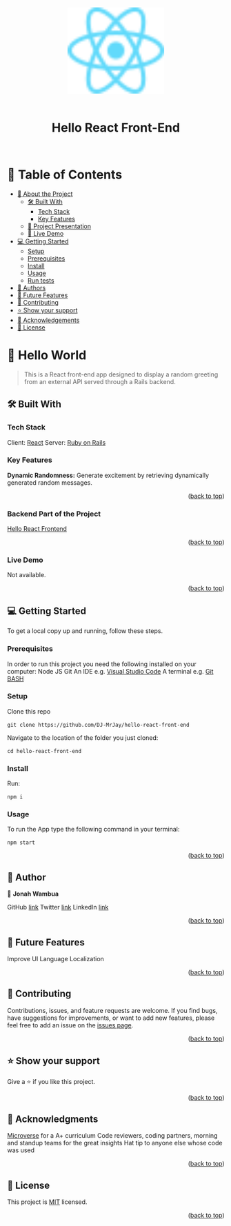 <div align="center">
  <img src="./React-icon.svg" alt="logo" width="auto"  height="200" style="margin: 20px 0;" />
  <h1>Hello React Front-End</h1>
  <br>
</div>

<a name="readme-top"></a>

# 📗 Table of Contents

- [📖 About the Project](#about-project)
  - [🛠 Built With](#built-with)
    - [Tech Stack](#tech-stack)
    - [Key Features](#key-features)
  - [🔭 Project Presentation](#project-presentation)
  - [🚀 Live Demo](#live-demo)
- [💻 Getting Started](#getting-started)
  - [Setup](#setup)
  - [Prerequisites](#prerequisites)
  - [Install](#install)
  - [Usage](#usage)
  - [Run tests](#run-tests)
- [👥 Authors](#authors)
- [🔭 Future Features](#future-features)
- [🤝 Contributing](#contributing)
- [⭐️ Show your support](#support)
- [🙏 Acknowledgements](#acknowledgements)
- [📝 License](#license)

# 📖 Hello World <a name="about-project"></a>

> This is a React front-end app designed to display a random greeting from an external API served through a Rails backend.

## 🛠 Built With <a name="built-with"></a>

### Tech Stack <a name="tech-stack"></a>

Client: <a href="https://reactjs.org/">React</a></li>
Server: <a href="https://rubyonrails.org/">Ruby on Rails</a></li>

### Key Features <a name="key-features"></a>

**Dynamic Randomness:** Generate excitement by retrieving dynamically generated random messages.

<p align="right">(<a href="#readme-top">back to top</a>)</p>

### Backend Part of the Project

[Hello React Frontend](https://github.com/DJ-MrJay/hello-rails-back-end)

<p align="right">(<a href="#readme-top">back to top</a>)</p>

### Live Demo <a name="live-demo"></a>

Not available.

<p align="right">(<a href="#readme-top">back to top</a>)</p>

## 💻 Getting Started <a name="getting-started"></a>

To get a local copy up and running, follow these steps.

### Prerequisites

In order to run this project you need the following installed on your computer:
Node JS
Git
An IDE e.g. [Visual Studio Code](https://code.visualstudio.com/)
A terminal e.g. [Git BASH](https://gitforwindows.org/)

### Setup

Clone this repo

```
git clone https://github.com/DJ-MrJay/hello-react-front-end
```

Navigate to the location of the folder you just cloned:

```
cd hello-react-front-end
```

### Install

Run:

```
npm i
```
### Usage

To run the App type the following command in your terminal:

```
npm start
```

<p align="right">(<a href="#readme-top">back to top</a>)</p>

## 👤 Author <a name="authors"></a>

👤 **Jonah Wambua**

GitHub [link](https://github.com/DJ-MrJay)
Twitter [link](https://twitter.com/jonah_wambua)
LinkedIn [link](https://www.linkedin.com/in/jonah-wambua/)


<p align="right">(<a href="#readme-top">back to top</a>)</p>

## 🔭 Future Features <a name="future-features"></a>

Improve UI
Language Localization

<p align="right">(<a href="#readme-top">back to top</a>)</p>

## 🤝 Contributing <a name="contributing"></a>

Contributions, issues, and feature requests are welcome. If you find bugs, have suggestions for improvements, or want to add new features, please feel free to add an issue on the [issues page](../../issues/).

<p align="right">(<a href="#readme-top">back to top</a>)</p>

## ⭐️ Show your support <a name="support"></a>

Give a ⭐️ if you like this project.

<p align="right">(<a href="#readme-top">back to top</a>)</p>

## 🙏 Acknowledgments <a name="acknowledgements"></a>

[Microverse](https://www.microverse.org) for a A+ curriculum
Code reviewers, coding partners, morning and standup teams for the great insights
Hat tip to anyone else whose code was used

<p align="right">(<a href="#readme-top">back to top</a>)</p>

## 📝 License <a name="license"></a>

This project is [MIT](./LICENSE) licensed.

<p align="right">(<a href="#readme-top">back to top</a>)</p>
